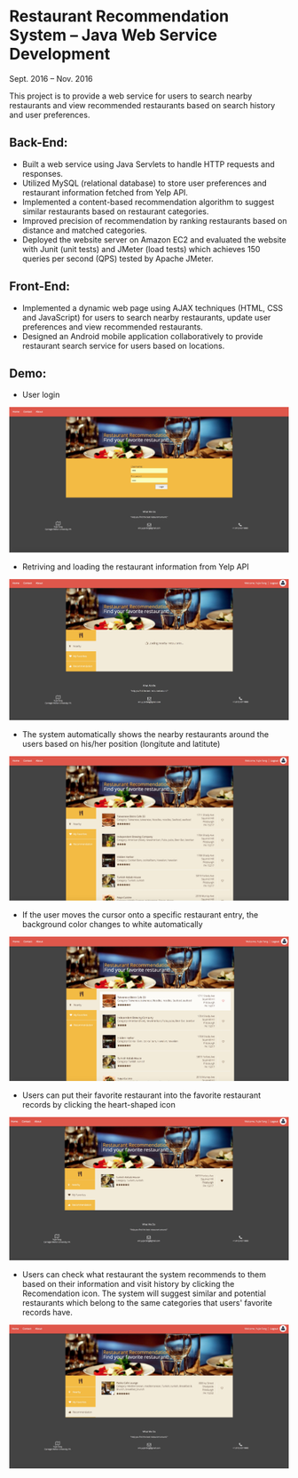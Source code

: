 # Restaurant Recommendation System – Java Web Service Development

Sept. 2016 – Nov. 2016

This project is to provide a web service for users to search nearby restaurants and view recommended restaurants based on search history and user preferences.

## Back-End:
* Built a web service using Java Servlets to handle HTTP requests and responses.
* Utilized MySQL (relational database) to store user preferences and restaurant information fetched from Yelp API.
* Implemented a content-based recommendation algorithm to suggest similar restaurants based on restaurant categories.
* Improved precision of recommendation by ranking restaurants based on distance and matched categories.
* Deployed the website server on Amazon EC2 and evaluated the website with Junit (unit tests) and JMeter (load tests) which achieves 150 queries per second (QPS) tested by Apache JMeter.

## Front-End:
* Implemented a dynamic web page using AJAX techniques (HTML, CSS and JavaScript) for users to search nearby restaurants, update user preferences and view recommended restaurants.
* Designed an Android mobile application collaboratively to provide restaurant search service for users based on locations.

## Demo:
* User login
 
![Alt text](/images/user_login.jpg?raw=true "User Login")

* Retriving and loading the restaurant information from Yelp API

![Alt text](/images/loading.jpg?raw=true "loading")

* The system automatically shows the nearby restaurants around the users based on his/her position (longitute and latitute)

![Alt text](/images/near_restaurants.jpg?raw=true "near_restaurants")

* If the user moves the cursor onto a specific restaurant entry, the background color changes to white automatically

![Alt text](/images/up.jpg?raw=true "up")

* Users can put their favorite restaurant into the favorite restaurant records by clicking the heart-shaped icon

![Alt text](/images/turky.jpg?raw=true "turky")

* Users can check what restaurant the system recommends to them based on their information and visit history by clicking the Recomendation icon. The system will suggest similar and potential restaurants which belong to the same categories that users' favorite records have.

![Alt text](/images/turky_similar.jpg?raw=true "turky_similar")
